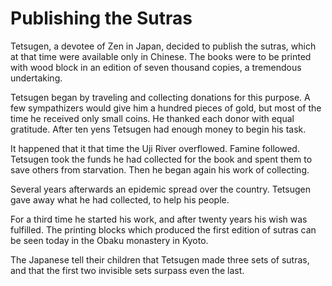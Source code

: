 # Publishing the Sutras

Tetsugen, a devotee of Zen in Japan, decided to publish the sutras, which at that time were available only in Chinese. The books were to be printed with wood block in an edition of seven thousand copies, a tremendous undertaking.

Tetsugen began by traveling and collecting donations for this purpose. A few sympathizers would give him a hundred pieces of gold, but most of the time he received only small coins. He thanked each donor with equal gratitude. After ten yens Tetsugen had enough money to begin his task.

It happened that it that time the Uji River overflowed. Famine followed. Tetsugen took the funds he had collected for the book and spent them to save others from starvation. Then he began again his work of collecting.

Several years afterwards an epidemic spread over the country. Tetsugen gave away what he had collected, to help his people.

For a third time he started his work, and after twenty years his wish was fulfilled. The printing blocks which produced the first edition of sutras can be seen today in the Obaku monastery in Kyoto.

The Japanese tell their children that Tetsugen made three sets of sutras, and that the first two invisible sets surpass even the last.
